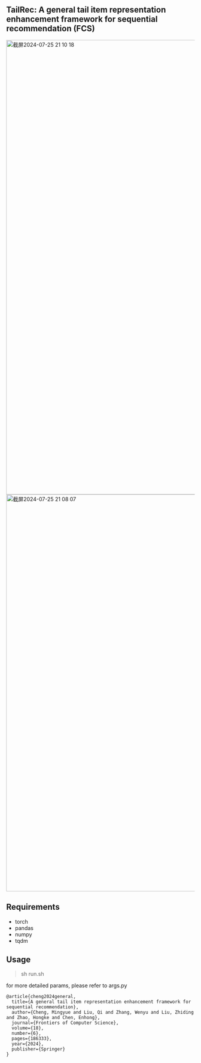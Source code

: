 

## TailRec: A general tail item representation enhancement framework for sequential recommendation (FCS)

<img width="1210" alt="截屏2024-07-25 21 10 18" src="https://github.com/user-attachments/assets/4c569702-2767-4d67-8b03-4bc0e9fe70a4">


<img width="1057" alt="截屏2024-07-25 21 08 07" src="https://github.com/user-attachments/assets/f49dc3a3-1536-4e59-834b-6fe77baeeb2b">

## Requirements

+ torch
+ pandas
+ numpy
+ tqdm

## Usage

> sh run.sh

for more detailed params, please refer to args.py


```
@article{cheng2024general,
  title={A general tail item representation enhancement framework for sequential recommendation},
  author={Cheng, Mingyue and Liu, Qi and Zhang, Wenyu and Liu, Zhiding and Zhao, Hongke and Chen, Enhong},
  journal={Frontiers of Computer Science},
  volume={18},
  number={6},
  pages={186333},
  year={2024},
  publisher={Springer}
}
```
